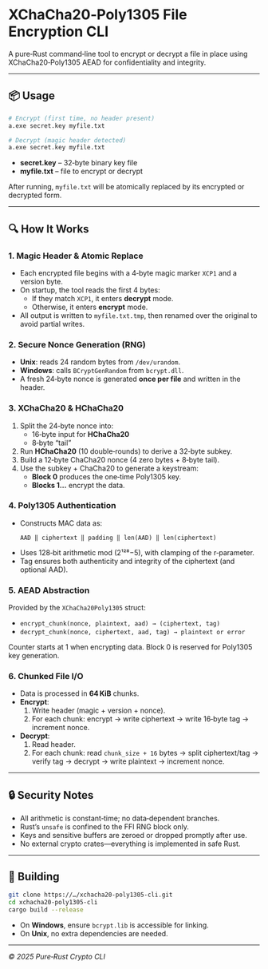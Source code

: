 # XChaCha20‑Poly1305 File Encryption CLI

A pure‑Rust command‑line tool to encrypt or decrypt a file in place using XChaCha20‑Poly1305 AEAD for confidentiality and integrity.

---

## 📦 Usage

```bash
# Encrypt (first time, no header present)
a.exe secret.key myfile.txt

# Decrypt (magic header detected)
a.exe secret.key myfile.txt
```

- **secret.key** – 32‑byte binary key file  
- **myfile.txt** – file to encrypt or decrypt  

After running, `myfile.txt` will be atomically replaced by its encrypted or decrypted form.

---

## 🔍 How It Works

### 1. Magic Header & Atomic Replace
- Each encrypted file begins with a 4‑byte magic marker `XCP1` and a version byte.
- On startup, the tool reads the first 4 bytes:
  - If they match `XCP1`, it enters **decrypt** mode.
  - Otherwise, it enters **encrypt** mode.
- All output is written to `myfile.txt.tmp`, then renamed over the original to avoid partial writes.

### 2. Secure Nonce Generation (RNG)
- **Unix**: reads 24 random bytes from `/dev/urandom`.
- **Windows**: calls `BCryptGenRandom` from `bcrypt.dll`.
- A fresh 24‑byte nonce is generated **once per file** and written in the header.

### 3. XChaCha20 & HChaCha20
1. Split the 24‑byte nonce into:
   - 16‑byte input for **HChaCha20**  
   - 8‑byte “tail”  
2. Run **HChaCha20** (10 double‑rounds) to derive a 32‑byte subkey.  
3. Build a 12‑byte ChaCha20 nonce (4 zero bytes + 8‑byte tail).  
4. Use the subkey + ChaCha20 to generate a keystream:
   - **Block 0** produces the one‑time Poly1305 key.
   - **Blocks 1…** encrypt the data.

### 4. Poly1305 Authentication
- Constructs MAC data as:
  ```
  AAD ‖ ciphertext ‖ padding ‖ len(AAD) ‖ len(ciphertext)
  ```
- Uses 128‑bit arithmetic mod (2¹²⁸−5), with clamping of the r‑parameter.
- Tag ensures both authenticity and integrity of the ciphertext (and optional AAD).

### 5. AEAD Abstraction
Provided by the `XChaCha20Poly1305` struct:

- `encrypt_chunk(nonce, plaintext, aad) → (ciphertext, tag)`  
- `decrypt_chunk(nonce, ciphertext, aad, tag) → plaintext or error`

Counter starts at 1 when encrypting data. Block 0 is reserved for Poly1305 key generation.

### 6. Chunked File I/O
- Data is processed in **64 KiB** chunks.
- **Encrypt**:
  1. Write header (magic + version + nonce).
  2. For each chunk: encrypt → write ciphertext → write 16‑byte tag → increment nonce.
- **Decrypt**:
  1. Read header.
  2. For each chunk: read `chunk_size + 16` bytes → split ciphertext/tag → verify tag → decrypt → write plaintext → increment nonce.

---

## 🔒 Security Notes

- All arithmetic is constant‑time; no data‑dependent branches.
- Rust’s `unsafe` is confined to the FFI RNG block only.
- Keys and sensitive buffers are zeroed or dropped promptly after use.
- No external crypto crates—everything is implemented in safe Rust.

---

## 🚀 Building

```bash
git clone https://…/xchacha20-poly1305-cli.git
cd xchacha20-poly1305-cli
cargo build --release
```

- On **Windows**, ensure `bcrypt.lib` is accessible for linking.
- On **Unix**, no extra dependencies are needed.

---

*© 2025 Pure‑Rust Crypto CLI*

